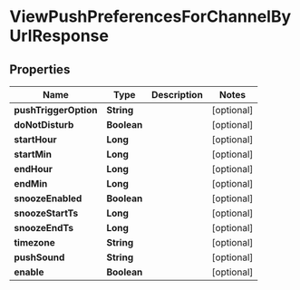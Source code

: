 

# ViewPushPreferencesForChannelByUrlResponse


## Properties

| Name | Type | Description | Notes |
|------------ | ------------- | ------------- | -------------|
|**pushTriggerOption** | **String** |  |  [optional] |
|**doNotDisturb** | **Boolean** |  |  [optional] |
|**startHour** | **Long** |  |  [optional] |
|**startMin** | **Long** |  |  [optional] |
|**endHour** | **Long** |  |  [optional] |
|**endMin** | **Long** |  |  [optional] |
|**snoozeEnabled** | **Boolean** |  |  [optional] |
|**snoozeStartTs** | **Long** |  |  [optional] |
|**snoozeEndTs** | **Long** |  |  [optional] |
|**timezone** | **String** |  |  [optional] |
|**pushSound** | **String** |  |  [optional] |
|**enable** | **Boolean** |  |  [optional] |



